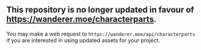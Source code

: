 ## **This repository is no longer updated in favour of https://wanderer.moe/characterparts.**
You may make a web request to `https://wanderer.moe/api/characterparts` if you are interested in using updated assets for your project.
